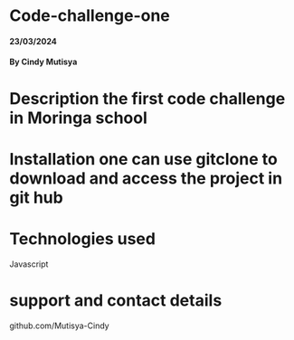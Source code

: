 # Code-challenge-one

#### 23/03/2024

#### By  Cindy Mutisya


# Description the first code challenge in Moringa school
# Installation one can use gitclone to download and access the project  in git hub 
# Technologies used
  Javascript


# support and contact details 
github.com/Mutisya-Cindy


